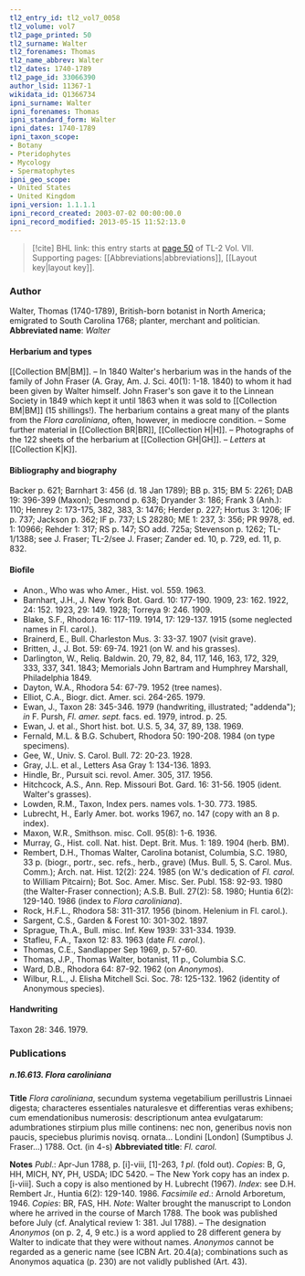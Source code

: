 ```yaml
---
tl2_entry_id: tl2_vol7_0058
tl2_volume: vol7
tl2_page_printed: 50
tl2_surname: Walter
tl2_forenames: Thomas
tl2_name_abbrev: Walter
tl2_dates: 1740-1789
tl2_page_id: 33066390
author_lsid: 11367-1
wikidata_id: Q1366734
ipni_surname: Walter
ipni_forenames: Thomas
ipni_standard_form: Walter
ipni_dates: 1740-1789
ipni_taxon_scope: 
- Botany
- Pteridophytes
- Mycology
- Spermatophytes
ipni_geo_scope: 
- United States
- United Kingdom
ipni_version: 1.1.1.1
ipni_record_created: 2003-07-02 00:00:00.0
ipni_record_modified: 2013-05-15 11:52:13.0
---
```



> [!cite] BHL link: this entry starts at [page 50](https://www.biodiversitylibrary.org/page/33066390) of TL-2 Vol. VII.
> Supporting pages: [[Abbreviations|abbreviations]], [[Layout key|layout key]].

### Author

Walter, Thomas (1740-1789), British-born botanist in North America; emigrated to South Carolina 1768; planter, merchant and politician. 
**Abbreviated name**: *Walter*

#### Herbarium and types

[[Collection BM|BM]]. – In 1840 Walter's herbarium was in the hands of the family of John Fraser (A. Gray, Am. J. Sci. 40(1): 1-18. 1840) to whom it had been given by Walter himself. John Fraser's son gave it to the Linnean Society in 1849 which kept it until 1863 when it was sold to [[Collection BM|BM]] (15 shillings!). The herbarium contains a great many of the plants from the *Flora caroliniana*, often, however, in mediocre condition. – Some further material in [[Collection BR|BR]], [[Collection H|H]]. – Photographs of the 122 sheets of the herbarium at [[Collection GH|GH]]. – *Letters* at [[Collection K|K]].

#### Bibliography and biography

Backer p. 621; Barnhart 3: 456 (d. 18 Jan 1789); BB p. 315; BM 5: 2261; DAB 19: 396-399 (Maxon); Desmond p. 638; Dryander 3: 186; Frank 3 (Anh.): 110; Henrey 2: 173-175, 382, 383, 3: 1476; Herder p. 227; Hortus 3: 1206; IF p. 737; Jackson p. 362; IF p. 737; LS 28280; ME 1: 237, 3: 356; PR 9978, ed. 1: 10966; Rehder 1: 317; RS p. 147; SO add. 725a; Stevenson p. 1262; TL-1/1388; see J. Fraser; TL-2/see J. Fraser; Zander ed. 10, p. 729, ed. 11, p. 832.

#### Biofile

- Anon., Who was who Amer., Hist. vol. 559. 1963.
- Barnhart, J.H., J. New York Bot. Gard. 10: 177-190. 1909, 23: 162. 1922, 24: 152. 1923, 29: 149. 1928; Torreya 9: 246. 1909.
- Blake, S.F., Rhodora 16: 117-119. 1914, 17: 129-137. 1915 (some neglected names in Fl. carol.).
- Brainerd, E., Bull. Charleston Mus. 3: 33-37. 1907 (visit grave).
- Britten, J., J. Bot. 59: 69-74. 1921 (on W. and his grasses).
- Darlington, W., Reliq. Baldwin. 20, 79, 82, 84, 117, 146, 163, 172, 329, 333, 337, 341. 1843; Memorials John Bartram and Humphrey Marshall, Philadelphia 1849.
- Dayton, W.A., Rhodora 54: 67-79. 1952 (tree names).
- Elliot, C.A., Biogr. dict. Amer. sci. 264-265. 1979.
- Ewan, J., Taxon 28: 345-346. 1979 (handwriting, illustrated; "addenda"); *in* F. Pursh, *Fl. amer. sept.* facs. ed. 1979, introd. p. 25.
- Ewan, J. et al., Short hist. bot. U.S. 5, 34, 37, 89, 138. 1969.
- Fernald, M.L. & B.G. Schubert, Rhodora 50: 190-208. 1984 (on type specimens).
- Gee, W., Univ. S. Carol. Bull. 72: 20-23. 1928.
- Gray, J.L. et al., Letters Asa Gray 1: 134-136. 1893.
- Hindle, Br., Pursuit sci. revol. Amer. 305, 317. 1956.
- Hitchcock, A.S., Ann. Rep. Missouri Bot. Gard. 16: 31-56. 1905 (ident. Walter's grasses).
- Lowden, R.M., Taxon, Index pers. names vols. 1-30. 773. 1985.
- Lubrecht, H., Early Amer. bot. works 1967, no. 147 (copy with an 8 p. index).
- Maxon, W.R., Smithson. misc. Coll. 95(8): 1-6. 1936.
- Murray, G., Hist. coll. Nat. hist. Dept. Brit. Mus. 1: 189. 1904 (herb. BM).
- Rembert, D.H., Thomas Walter, Carolina botanist, Columbia, S.C. 1980, 33 p. (biogr., portr., sec. refs., herb., grave) (Mus. Bull. 5, S. Carol. Mus. Comm.); Arch. nat. Hist. 12(2): 224. 1985 (on W.'s dedication of *Fl. carol.* to William Pitcairn); Bot. Soc. Amer. Misc. Ser. Publ. 158: 92-93. 1980 (the Walter-Fraser connection); A.S.B. Bull. 27(2): 58. 1980; Huntia 6(2): 129-140. 1986 (index to *Flora caroliniana*).
- Rock, H.F.L., Rhodora 58: 311-317. 1956 (binom. Helenium in Fl. carol.).
- Sargent, C.S., Garden & Forest 10: 301-302. 1897.
- Sprague, Th.A., Bull. misc. Inf. Kew 1939: 331-334. 1939.
- Stafleu, F.A., Taxon 12: 83. 1963 (date *Fl. carol.*).
- Thomas, C.E., Sandlapper Sep 1969, p. 57-60.
- Thomas, J.P., Thomas Walter, botanist, 11 p., Columbia S.C.
- Ward, D.B., Rhodora 64: 87-92. 1962 (on *Anonymos*).
- Wilbur, R.L., J. Elisha Mitchell Sci. Soc. 78: 125-132. 1962 (identity of Anonymous species).

#### Handwriting

Taxon 28: 346. 1979.

### Publications

##### n.16.613. Flora caroliniana

**Title**
*Flora caroliniana*, secundum systema vegetabilium perillustris Linnaei digesta; characteres essentiales naturalesve et differentias veras exhibens; cum emendationibus numerosis: descriptionum antea evulgatarum: adumbrationes stirpium plus mille continens: nec non, generibus novis non paucis, speciebus plurimis novisq. ornata... Londini \[London\] (Sumptibus J. Fraser...) 1788. Oct. (in 4-s)
**Abbreviated title**: *Fl. carol.*

**Notes**
*Publ*.: Apr-Jun 1788, p. \[i\]-viii, \[1\]-263, *1 pl*. (fold out). *Copies*: B, G, HH, MICH, NY, PH, USDA; IDC 5420. – The New York copy has an index p. \[i-viii\]. Such a copy is also mentioned by H. Lubrecht (1967).
*Index*: see D.H. Rembert Jr., Huntia 6(2): 129-140. 1986.
*Facsimile ed*.: Arnold Arboretum, 1946. *Copies*: BR, FAS, HH.
*Note*: Walter brought the manuscript to London where he arrived in the course of March 1788. The book was published before July (cf. Analytical review 1: 381. Jul 1788). – The designation *Anonymos* (on p. 2, 4, 9 etc.) is a word applied to 28 different genera by Walter to indicate that they were without names. *Anonymos* cannot be regarded as a generic name (see ICBN Art. 20.4(a); combinations such as Anonymos aquatica (p. 230) are not validly published (Art. 43).

